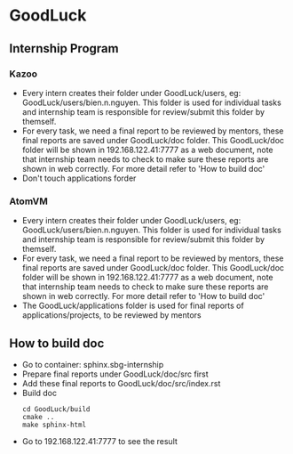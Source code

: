 # GoodLuck
## Internship Program
### Kazoo
* Every intern creates their folder under GoodLuck/users, eg: GoodLuck/users/bien.n.nguyen. This folder is used for individual tasks and internship team is responsible for review/submit this folder by themself.
* For every task, we need a final report to be reviewed by mentors, these final reports are saved under GoodLuck/doc folder. This GoodLuck/doc folder will be shown in 192.168.122.41:7777 as a web document, note that internship team needs to check to make sure these reports are shown in web correctly. For more detail refer to 'How to build doc'
* Don't touch applications forder

### AtomVM
* Every intern creates their folder under GoodLuck/users, eg: GoodLuck/users/bien.n.nguyen. This folder is used for individual tasks and internship team is responsible for review/submit this folder by themself.
* For every task, we need a final report to be reviewed by mentors, these final reports are saved under GoodLuck/doc folder. This GoodLuck/doc folder will be shown in 192.168.122.41:7777 as a web document, note that internship team needs to check to make sure these reports are shown in web correctly. For more detail refer to 'How to build doc'
* The GoodLuck/applications folder is used for final reports of applications/projects, to be reviewed by mentors

## How to build doc
* Go to container: sphinx.sbg-internship
* Prepare final reports under GoodLuck/doc/src first
* Add these final reports to GoodLuck/doc/src/index.rst
* Build doc
    ```
    cd GoodLuck/build
    cmake ..
    make sphinx-html
    ```
* Go to 192.168.122.41:7777 to see the result
